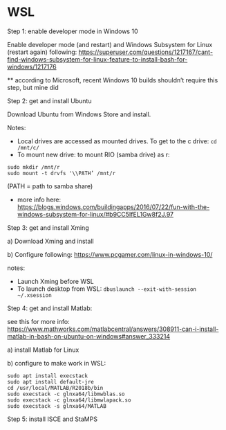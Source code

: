 # WSL

Step 1: enable developer mode in Windows 10

Enable developer mode (and restart) and Windows Subsystem for Linux (restart again) following:
https://superuser.com/questions/1217167/cant-find-windows-subsystem-for-linux-feature-to-install-bash-for-windows/1217176

** according to Microsoft, recent Windows 10 builds shouldn’t require this step, but mine did

Step 2: get and install Ubuntu

Download Ubuntu from Windows Store and install.

Notes:
-	Local drives are accessed as mounted drives.  To get to the c drive: `cd /mnt/c/`
-	To mount new drive: to mount RIO (samba drive) as r:
```
sudo mkdir /mnt/r
sudo mount -t drvfs '\\PATH’ /mnt/r
```
(PATH = path to samba share)
-	more info here: https://blogs.windows.com/buildingapps/2016/07/22/fun-with-the-windows-subsystem-for-linux/#b9CC5IfEL1Gw8f2J.97

Step 3: get and install Xming

a)	Download Xming and install

b)	Configure following:
https://www.pcgamer.com/linux-in-windows-10/

notes:
-	Launch Xming before WSL
-	To launch desktop from WSL:
	`dbuslaunch --exit-with-session ~/.xsession`

Step 4: get and install Matlab:

see this for more info: https://www.mathworks.com/matlabcentral/answers/308911-can-i-install-matlab-in-bash-on-ubuntu-on-windows#answer_333214

a)	install Matlab for Linux

b)	configure to make work in WSL:
```
sudo apt install execstack
sudo apt install default-jre 
cd /usr/local/MATLAB/R2018b/bin
sudo execstack -c glnxa64/libmwblas.so
sudo execstack -c glnxa64/libmwlapack.so
sudo execstack -s glnxa64/MATLAB
```
Step 5: install ISCE and StaMPS
